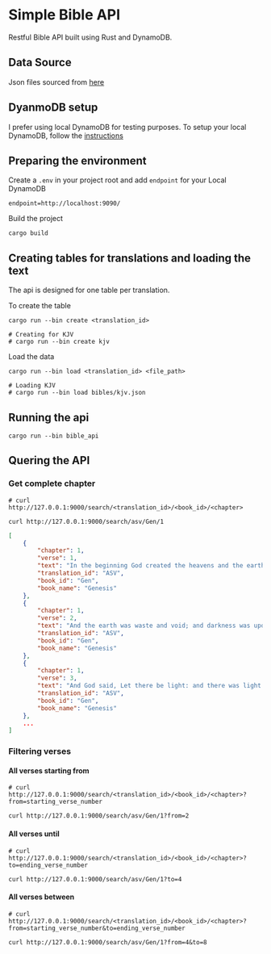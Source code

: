 # Simple Bible API

Restful Bible API built using Rust and DynamoDB.

## Data Source

Json files sourced from [here](https://github.com/rkazakov/usfm2json/tree/master/json)

## DyanmoDB setup

I prefer using local DynamoDB for testing purposes. To setup your local DynamoDB, follow the [instructions](https://docs.aws.amazon.com/amazondynamodb/latest/developerguide/DynamoDBLocal.DownloadingAndRunning.html)

## Preparing the environment

Create a `.env` in your project root and add `endpoint` for your Local DynamoDB

```text
endpoint=http://localhost:9090/
```

Build the project

```shell
cargo build
```

## Creating tables for translations and loading the text

The api is designed for one table per translation.

To create the table

```shell
cargo run --bin create <translation_id>

# Creating for KJV
# cargo run --bin create kjv
```

Load the data

```shell
cargo run --bin load <translation_id> <file_path>

# Loading KJV
# cargo run --bin load bibles/kjv.json
```

## Running the api

```shell
cargo run --bin bible_api
```

## Quering the API

### Get complete chapter

```shell
# curl http://127.0.0.1:9000/search/<translation_id>/<book_id>/<chapter>

curl http://127.0.0.1:9000/search/asv/Gen/1
```

```json
[
    {
        "chapter": 1,
        "verse": 1,
        "text": "In the beginning God created the heavens and the earth.",
        "translation_id": "ASV",
        "book_id": "Gen",
        "book_name": "Genesis"
    },
    {
        "chapter": 1,
        "verse": 2,
        "text": "And the earth was waste and void; and darkness was upon the face of the deep: and the Spirit of God moved upon the face of the waters",
        "translation_id": "ASV",
        "book_id": "Gen",
        "book_name": "Genesis"
    },
    {
        "chapter": 1,
        "verse": 3,
        "text": "And God said, Let there be light: and there was light.",
        "translation_id": "ASV",
        "book_id": "Gen",
        "book_name": "Genesis"
    },
    ...
]
```

### Filtering verses

#### All verses starting from

```shell
# curl http://127.0.0.1:9000/search/<translation_id>/<book_id>/<chapter>?from=starting_verse_number

curl http://127.0.0.1:9000/search/asv/Gen/1?from=2
```

#### All verses until

```shell
# curl http://127.0.0.1:9000/search/<translation_id>/<book_id>/<chapter>?to=ending_verse_number

curl http://127.0.0.1:9000/search/asv/Gen/1?to=4
```

#### All verses between

```shell
# curl http://127.0.0.1:9000/search/<translation_id>/<book_id>/<chapter>?from=starting_verse_number&to=ending_verse_number

curl http://127.0.0.1:9000/search/asv/Gen/1?from=4&to=8
```
